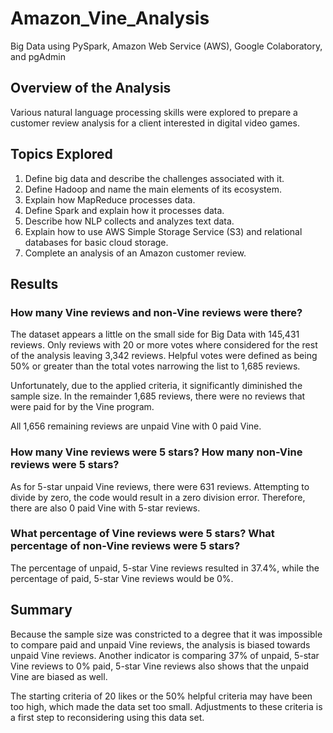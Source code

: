 # Amazon_Vine_Analysis
Big Data using PySpark, Amazon Web Service (AWS), Google Colaboratory, and pgAdmin

## Overview of the Analysis
Various natural language processing skills were explored to prepare a customer review analysis for a client interested in digital video games.      

## Topics Explored
1. Define big data and describe the challenges associated with it.
2. Define Hadoop and name the main elements of its ecosystem.
3. Explain how MapReduce processes data.
4. Define Spark and explain how it processes data.
5. Describe how NLP collects and analyzes text data.
6. Explain how to use AWS Simple Storage Service (S3) and relational databases for basic cloud storage.
7. Complete an analysis of an Amazon customer review.


## Results

### How many Vine reviews and non-Vine reviews were there?
The dataset appears a little on the small side for Big Data with 145,431 reviews.
Only reviews with 20 or more votes where considered for the rest of the analysis leaving 3,342 reviews. 
Helpful votes were defined as being 50% or greater than the total votes narrowing the list to 1,685 reviews.

Unfortunately, due to the applied criteria, it significantly diminished the sample size.  In the remainder 1,685 reviews, there were no reviews that were paid for by the Vine program.     
   
All 1,656 remaining reviews are unpaid Vine with 0 paid Vine.  

### How many Vine reviews were 5 stars? How many non-Vine reviews were 5 stars?     
As for 5-star unpaid Vine reviews, there were 631 reviews.  Attempting to divide by zero, the code would result in a zero division error.  Therefore, there are also 0 paid Vine with 5-star reviews.     

### What percentage of Vine reviews were 5 stars? What percentage of non-Vine reviews were 5 stars?    
The percentage of unpaid, 5-star Vine reviews resulted in 37.4%, while the percentage of paid, 5-star Vine reviews would be 0%.   

## Summary

Because the sample size was constricted to a degree that it was impossible to compare paid and unpaid Vine reviews, the analysis is biased towards unpaid Vine reviews.  Another indicator is comparing 37% of unpaid, 5-star Vine reviews to 0% paid, 5-star Vine reviews also shows that the unpaid Vine are biased as well.

The starting criteria of 20 likes or the 50% helpful criteria may have been too high, which made the data set too small.  Adjustments to these criteria is a first step to reconsidering using this data set.
